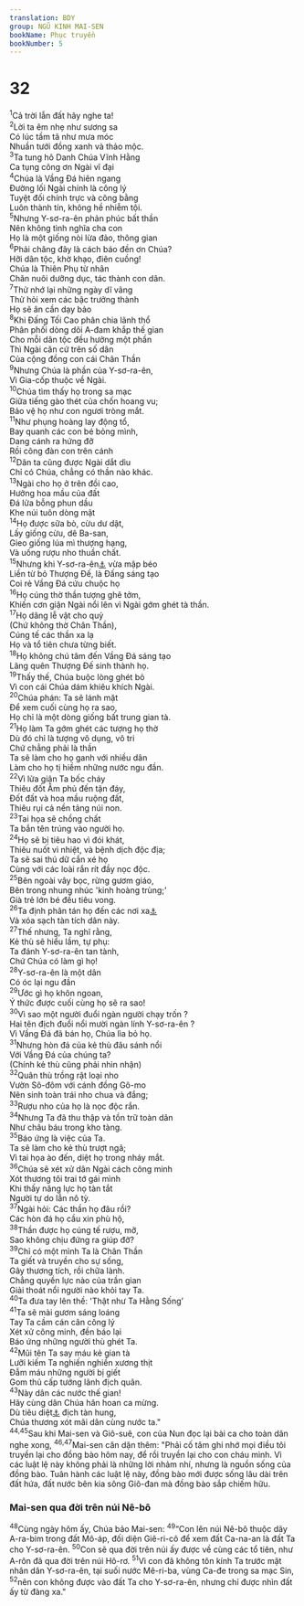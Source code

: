 ```yaml
---
translation: BDY
group: NGŨ KINH MAI-SEN
bookName: Phục truyền 
bookNumber: 5
---
```


<div class="title"><h1>32</h1></div>
<span class="verse phu_32_1"><sup>1</sup>Cả trời lẫn đất hãy nghe ta!<br/></span>
<span class="verse phu_32_2"><sup>2</sup>Lời ta êm nhẹ như sương sa<br/>Có lúc tầm tã như mưa móc<br/>Nhuần tưới đồng xanh và thảo mộc.<br/></span>
<span class="verse phu_32_3"><sup>3</sup>Ta tung hô Danh Chúa Vĩnh Hằng<br/>Ca tụng công ơn Ngài vĩ đại<br/></span>
<span class="verse phu_32_4"><sup>4</sup>Chúa là Vầng Đá hiên ngang<br/>Đường lối Ngài chính là công lý<br/>Tuyệt đối chính trực và công bằng<br/>Luôn thành tín, không hề nhiễm tội.<br/></span>
<span class="verse phu_32_5"><sup>5</sup>Nhưng Y-sơ-ra-ên phản phúc bất thần<br/>Nên không tình nghĩa cha con<br/>Họ là một giống nòi lừa đảo, thông gian<br/></span>
<span class="verse phu_32_6"><sup>6</sup>Phải chăng đây là cách báo đền ơn Chúa?<br/>Hỡi dân tộc, khờ khạo, điên cuồng!<br/>Chúa là Thiên Phụ từ nhân<br/>Chăn nuôi dưỡng dục, tác thành con dân.<br/></span>
<span class="verse phu_32_7"><sup>7</sup>Thử nhớ lại những ngày dĩ vãng<br/>Thử hỏi xem các bậc trưởng thành<br/>Họ sẽ ân cần dạy bảo<br/></span>
<span class="verse phu_32_8"><sup>8</sup>Khi Đấng Tối Cao phân chia lãnh thổ<br/>Phân phối dòng dõi A-đam khắp thế gian<br/>Cho mỗi dân tộc đều hưởng một phần<br/>Thì Ngài căn cứ trên số dân<br/>Của cộng đồng con cái Chân Thần<br/></span>
<span class="verse phu_32_9"><sup>9</sup>Nhưng Chúa là phần của Y-sơ-ra-ên,<br/>Vì Gia-cốp thuộc về Ngài.<br/></span>
<span class="verse phu_32_10"><sup>10</sup>Chúa tìm thấy họ trong sa mạc<br/>Giữa tiếng gào thét của chốn hoang vu;<br/>Bảo vệ họ như con ngươi tròng mắt.<br/></span>
<span class="verse phu_32_11"><sup>11</sup>Như phụng hoàng lay động tổ,<br/>Bay quanh các con bé bỏng mình,<br/>Dang cánh ra hứng đỡ<br/>Rồi cõng đàn con trên cánh<br/></span>
<span class="verse phu_32_12"><sup>12</sup>Dân ta cũng được Ngài dắt dìu<br/>Chỉ có Chúa, chẳng có thần nào khác.<br/></span>
<span class="verse phu_32_13"><sup>13</sup>Ngài cho họ ở trên đồi cao,<br/>Hưởng hoa mầu của đất<br/>Đá lửa bỗng phun dầu<br/>Khe núi tuôn dòng mật<br/></span>
<span class="verse phu_32_14"><sup>14</sup>Họ được sữa bò, cừu dư dật,<br/>Lấy giống cừu, dê Ba-san,<br/>Gieo giống lúa mì thượng hạng,<br/>Và uống rượu nho thuần chất.<br/></span>
<span class="verse phu_32_15"><sup>15</sup>Nhưng khi Y-sơ-ra-ên<a href="#" data-toggle="tooltip" data-placement="bottom" title="Nt Jeshurun">⚓</a> vừa mập béo<br/>Liền từ bỏ Thượng Đế, là Đấng sáng tạo<br/>Coi rẻ Vầng Đá cứu chuộc họ<br/></span>
<span class="verse phu_32_16"><sup>16</sup>Họ cúng thờ thần tượng ghê tởm,<br/>Khiến cơn giận Ngài nổi lên vì Ngài gớm ghét tà thần.<br/></span>
<span class="verse phu_32_17"><sup>17</sup>Họ dâng lễ vật cho quỷ<br/>(Chứ không thờ Chân Thần),<br/>Cúng tế các thần xa lạ<br/>Họ và tổ tiên chưa từng biết.<br/></span>
<span class="verse phu_32_18"><sup>18</sup>Họ không chú tâm đến Vầng Đá sáng tạo<br/>Lãng quên Thượng Đế sinh thành họ.<br/></span>
<span class="verse phu_32_19"><sup>19</sup>Thấy thế, Chúa buộc lòng ghét bỏ<br/>Vì con cái Chúa dám khiêu khích Ngài.<br/></span>
<span class="verse phu_32_20"><sup>20</sup>Chúa phán: Ta sẽ lánh mặt<br/>Để xem cuối cùng họ ra sao,<br/>Họ chỉ là một dòng giống bất trung gian tà.<br/></span>
<span class="verse phu_32_21"><sup>21</sup>Họ làm Ta gớm ghét các tượng họ thờ<br/>Dù đó chỉ là tượng vô dụng, vô tri<br/>Chứ chẳng phải là thần<br/>Ta sẽ làm cho họ ganh với nhiều dân<br/>Làm cho họ tị hiềm những nước ngu đần.<br/></span>
<span class="verse phu_32_22"><sup>22</sup>Vì lửa giận Ta bốc cháy<br/>Thiêu đốt Âm phủ đến tận đáy,<br/>Đốt đất và hoa mầu ruộng đất,<br/>Thiêu rụi cả nền tảng núi non.<br/></span>
<span class="verse phu_32_23"><sup>23</sup>Tai họa sẽ chồng chất<br/>Ta bắn tên trúng vào người họ.<br/></span>
<span class="verse phu_32_24"><sup>24</sup>Họ sẽ bị tiêu hao vì đói khát,<br/>Thiêu nuốt vì nhiệt, và bệnh dịch độc địa;<br/>Ta sẽ sai thú dữ cắn xé họ<br/>Cùng với các loài rắn rít đầy nọc độc.<br/></span>
<span class="verse phu_32_25"><sup>25</sup>Bên ngoài vây bọc, rừng gươm giáo,<br/>Bên trong nhung nhúc &#39;kinh hoàng trùng;&#39;<br/>Già trẻ lớn bé đều tiêu vong.<br/></span>
<span class="verse phu_32_26"><sup>26</sup>Ta định phân tán họ đến các nơi xa<a href="#" data-toggle="tooltip" data-placement="bottom" title="Nt đập tan">⚓</a><br/>Và xóa sạch tàn tích dân này.<br/></span>
<span class="verse phu_32_27"><sup>27</sup>Thế nhưng, Ta nghĩ rằng,<br/>Kẻ thù sẽ hiểu lầm, tự phụ:<br/>Ta đánh Y-sơ-ra-ên tan tành,<br/>Chứ Chúa có làm gì họ!<br/></span>
<span class="verse phu_32_28"><sup>28</sup>Y-sơ-ra-ên là một dân<br/>Có óc lại ngu đần<br/></span>
<span class="verse phu_32_29"><sup>29</sup>Ước gì họ khôn ngoan,<br/>Ý thức được cuối cùng họ sẽ ra sao!<br/></span>
<span class="verse phu_32_30"><sup>30</sup>Vì sao một người đuổi ngàn người chạy trốn ?<br/>Hai tên địch đuổi nổi mười ngàn lính Y-sơ-ra-ên ?<br/>Vì Vầng Đá đã bán họ, Chúa lìa bỏ họ.<br/></span>
<span class="verse phu_32_31"><sup>31</sup>Nhưng hòn đá của kẻ thù đâu sánh nổi<br/>Với Vầng Đá của chúng ta?<br/>(Chính kẻ thù cũng phải nhìn nhận)<br/></span>
<span class="verse phu_32_32"><sup>32</sup>Quân thù trồng rặt loại nho<br/>Vườn Sô-đôm với cánh đồng Gô-mo<br/>Nên sinh toàn trái nho chua và đắng;<br/></span>
<span class="verse phu_32_33"><sup>33</sup>Rượu nho của họ là nọc độc rắn.<br/></span>
<span class="verse phu_32_34"><sup>34</sup>Nhưng Ta đã thu thập và tồn trữ toàn dân<br/>Như châu báu trong kho tàng.<br/></span>
<span class="verse phu_32_35"><sup>35</sup>Báo ứng là việc của Ta.<br/>Ta sẽ làm cho kẻ thù trượt ngã;<br/>Vì tai họa ào đến, diệt họ trong nháy mắt.<br/></span>
<span class="verse phu_32_36"><sup>36</sup>Chúa sẽ xét xử dân Ngài cách công minh<br/>Xót thương tôi trai tớ gái mình<br/>Khi thấy năng lực họ tàn tắt<br/>Người tự do lẫn nô tỳ.<br/></span>
<span class="verse phu_32_37"><sup>37</sup>Ngài hỏi: Các thần họ đâu rồi?<br/>Các hòn đá họ cầu xin phù hộ,<br/></span>
<span class="verse phu_32_38"><sup>38</sup>Thần được họ cúng tế rượu, mỡ,<br/>Sao không chịu đứng ra giúp đỡ?<br/></span>
<span class="verse phu_32_39"><sup>39</sup>Chỉ có một mình Ta là Chân Thần<br/>Ta giết và truyền cho sự sống,<br/>Gây thương tích, rồi chữa lành.<br/>Chẳng quyền lực nào của trần gian<br/>Giải thoát nổi người nào khỏi tay Ta.<br/></span>
<span class="verse phu_32_40"><sup>40</sup>Ta đưa tay lên thề: &#39;Thật như Ta Hằng Sống’<br/></span>
<span class="verse phu_32_41"><sup>41</sup>Ta sẽ mài gươm sáng loáng<br/>Tay Ta cầm cán cân công lý<br/>Xét xử công minh, đền báo lại<br/>Báo ứng những người thù ghét Ta.<br/></span>
<span class="verse phu_32_42"><sup>42</sup>Mũi tên Ta say máu kẻ gian tà<br/>Lưỡi kiếm Ta nghiến nghiền xương thịt<br/>Đẫm máu những người bị giết<br/>Gom thủ cấp tướng lãnh địch quân.<br/></span>
<span class="verse phu_32_43"><sup>43</sup>Này dân các nước thế gian!<br/>Hãy cùng dân Chúa hân hoan ca mừng.<br/>Dù tiêu diệt<a href="#" data-toggle="tooltip" data-placement="bottom" title="Nt báo thù">⚓</a> địch tàn hung,<br/>Chúa thương xót mãi dân cùng nước ta.&#34;<br/></span>
<span class="verse phu_32_44 phu_32_45"><sup>44,45</sup>Sau khi Mai-sen và Giô-suê, con của Nun đọc lại bài ca cho toàn dân nghe xong, </span>
<span class="verse phu_32_46 phu_32_47"><sup>46,47</sup>Mai-sen căn dặn thêm: &#34;Phải cố tâm ghi nhớ mọi điều tôi truyền lại cho đồng bào hôm nay, để rồi truyền lại cho con cháu mình. Vì các luật lệ này không phải là những lời nhảm nhí, nhưng là nguồn sống của đồng bào. Tuân hành các luật lệ này, đồng bào mới được sống lâu dài trên đất hứa, đất nước bên kia sông Giô-đan mà đồng bào sắp chiếm hữu.</span>
<div class="title"><h3>Mai-sen qua đời trên núi Nê-bô</h3></div>
<span class="verse phu_32_48"><sup>48</sup>Cùng ngày hôm ấy, Chúa bảo Mai-sen: </span>
<span class="verse phu_32_49"><sup>49</sup>“Con lên núi Nê-bô thuộc dãy A-ra-bim trong đất Mô-áp, đối diện Giê-ri-cô để xem đất Ca-na-an là đất Ta cho Y-sơ-ra-ên. </span>
<span class="verse phu_32_50"><sup>50</sup>Con sẽ qua đời trên núi ấy được về cùng các tổ tiên, như A-rôn đã qua đời trên núi Hô-rơ. </span>
<span class="verse phu_32_51"><sup>51</sup>Vì con đã không tôn kính Ta trước mặt nhân dân Y-sơ-ra-ên, tại suối nước Mê-ri-ba, vùng Ca-đe trong sa mạc Sin, </span>
<span class="verse phu_32_52"><sup>52</sup>nên con không được vào đất Ta cho Y-sơ-ra-ên, nhưng chỉ được nhìn đất ấy từ đàng xa.&#34;</span>
